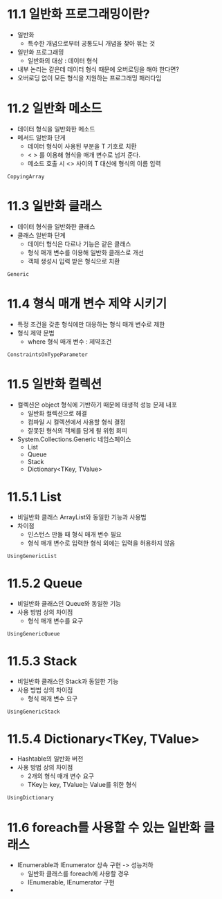 # 11.1 일반화 프로그래밍이란?
- 일반화
  - 특수한 개념으로부터 공통도니 개념을 찾아 묶는 것
- 일반화 프로그래밍
  - 일반화의 대상 : 데이터 형식
- 내부 논리는 같은데 데이터 형식 때문에 오버로딩을 해야 한다면?
- 오버로딩 없이 모든 형식을 지원하는 프로그래밍 패러다임

# 11.2 일반화 메소드
- 데이터 형식을 일반화한 메소드
- 메서드 일반화 단게 
  - 데이터 형식이 사용된 부분을 T 기호로 치환
  - < > 를 이용해 형식을 매개 변수로 넘겨 준다.
  - 메소드 호출 시 <> 사이의 T 대신에 형식의 이름 입력

`CopyingArray`

# 11.3 일반화 클래스 
- 데이터 형식을 일반화한 클래스 
- 클래스 일반화 단계
  - 데이터 형식은 다르나 기능은 같은 클래스 
  - 형식 매개 변수를 이용해 일반화 클래스로 개선 
  - 객체 생성시 입력 받은 형식으로 치환

`Generic`

# 11.4 형식 매개 변수 제약 시키기
- 특정 조건을 갖춘 형식에만 대응하는 형식 매개 변수로 제한
- 형식 제약 문법
  - where 형식 매개 변수 : 제약조건
  
`ConstraintsOnTypeParameter`  

# 11.5 일반화 컬렉션
- 컬렉션은 object 형식에 기반하기 때문에 태생적 성능 문제 내포
  - 일반화 컬렉션으로 해결
  - 컴파일 시 컬렉션에서 사용할 형식 결정
  - 잘못된 형식의 객체를 담게 될 위험 회피 
- System.Collections.Generic 네임스페이스
  - List<T>
  - Queue<T>
  - Stack<T>
  - Dictionary<TKey, TValue>

# 11.5.1 List<T>
- 비일반화 클래스 ArrayList와 동일한 기능과 사용법
- 차이점
  - 인스턴스 만들 때 형식 매개 변수 필요
  - 형식 매개 변수로 입력한 형식 외에는 입력을 허용하지 않음

`UsingGenericList`

# 11.5.2 Queue<T>
- 비일반화 클래스인 Queue와 동일한 기능
- 사용 방법 상의 차이점
  - 형식 매개 변수를 요구

`UsingGenericQueue`

# 11.5.3 Stack<T>
- 비일반화 클래스인 Stack과 동일한 기능
- 사용 방법 상의 차이점
  - 형식 매개 변수 요구 
  
`UsingGenericStack`

# 11.5.4 Dictionary<TKey, TValue>
- Hashtable의 일반화 버전
- 사용 방법 상의 차이점
  - 2개의 형식 매개 변수 요구
  - TKey는 key, TValue는 Value를 위한 형식

`UsingDictionary`

# 11.6 foreach를 사용할 수 있는 일반화 클래스
- IEnumerable과 IEnumerator 상속 구현 -> 성능저하
  - 일반화 클래스를 foreach에 사용할 경우
  - IEnumerable<T>, IEnumerator<T> 구현
- 


